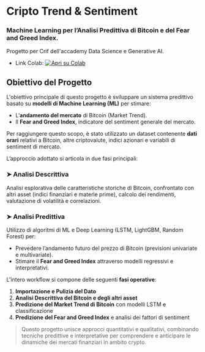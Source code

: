 # Cripto Trend & Sentiment
### Machine Learning per l’Analisi Predittiva di Bitcoin e del Fear and Greed Index.

Progetto per Crif dell'accademy Data Science e Generative AI.

- Link Colab: [![Apri su Colab](https://colab.research.google.com/assets/colab-badge.svg)]([https://colab.research.google.com/drive/1bPEGyp3IGkF0hbej1MXPqgE-6VONrB5h?usp=sharing](https://drive.google.com/file/d/1i9OmBgJ6Lx-LrjrNtihCH-BtzPYxnZHz/view?usp=sharing))

## Obiettivo del Progetto

L'obiettivo principale di questo progetto è sviluppare un sistema predittivo basato su **modelli di Machine Learning (ML)** per stimare:

- L’**andamento del mercato** di Bitcoin (Market Trend).
- Il **Fear and Greed Index**, indicatore del sentiment generale del mercato.

Per raggiungere questo scopo, è stato utilizzato un dataset contenente **dati orari** relativi a Bitcoin, altre criptovalute, indici azionari e variabili di sentiment di mercato.

L’approccio adottato si articola in due fasi principali:

### ➤ **Analisi Descrittiva**
Analisi esplorativa delle caratteristiche storiche di Bitcoin, confrontato con altri asset (indici finanziari e materie prime), calcolo dei rendimenti, valutazione di volatilità e correlazioni.

### ➤ **Analisi Predittiva**
Utilizzo di algoritmi di ML e Deep Learning (LSTM, LightGBM, Random Forest) per:

- Prevedere l’andamento futuro del prezzo di Bitcoin (previsioni univariate e multivariate).
- Stimare il **Fear and Greed Index** attraverso modelli regressivi e interpretativi.

L’intero workflow si compone delle seguenti **fasi operative**:

1. **Importazione e Pulizia del Dato**
2. **Analisi Descrittiva del Bitcoin e degli altri asset**
3. **Predizione del Market Trend di Bitcoin** con modelli LSTM e classificazione
4. **Predizione del Fear and Greed Index** e analisi dei fattori di sentiment

> Questo progetto unisce approcci quantitativi e qualitativi, combinando tecniche predittive e interpretative per comprendere e anticipare le dinamiche dei mercati finanziari in ambito crypto.
